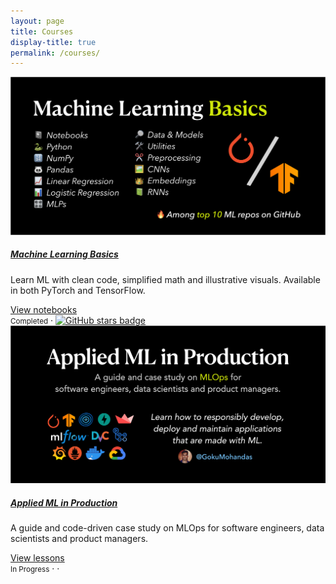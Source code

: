 ```yaml
---
layout: page
title: Courses
display-title: true
permalink: /courses/
---
```


<div class="card-deck mt-4">

  <div class="card ai-card">
    <a href="https://github.com/madewithml/basics" target="_blank">
      <img class="card-img-top" src="/static/images/courses/machine-learning-basics/card.png" alt="Card image cap">
    </a>
    <div class="card-body">
      <a href="https://github.com/madewithml/basics" target="_blank">
        <h5 class="card-title">Machine Learning Basics</h5>
      </a>
      <p class="card-text">Learn ML with clean code, simplified math and illustrative visuals. Available in both PyTorch and TensorFlow.</p>
      <a href="https://github.com/madewithml/basics" target="_blank" class="btn btn-sm btn-outline-secondary">
        <i class="fas fa-sm fa-arrow-right mr-1"></i>View notebooks
      </a>
    </div>
    <div class="card-footer">
      <small class="text-muted mr-1">Completed</small>
      &middot;
      <a href="https://github.com/madewithml/basics" target="_blank" class="card-footer-link">
        <img src="https://img.shields.io/github/stars/madewithml/basics.svg?label=&style=social" class="ai-resource-badge mx-1" alt="GitHub stars badge">
      </a>
    </div>
  </div>

  <div class="card ai-card">
    <a href="{% link _courses/applied-ml-in-production.md %}">
      <img class="card-img-top" src="/static/images/courses/applied-ml-in-production/card.png" alt="Card image cap">
    </a>
    <div class="card-body">
      <a href="{% link _courses/applied-ml-in-production.md %}">
        <h5 class="card-title">Applied ML in Production</h5>
      </a>
      <p class="card-text">A guide and code-driven case study on MLOps for software engineers, data scientists and product managers.</p>
      <a href="{% link _courses/applied-ml-in-production.md %}" class="btn btn-sm btn-outline-secondary">
        <i class="fas fa-sm fa-arrow-right mr-1"></i>View lessons
      </a>
    </div>
    <div class="card-footer">
      <small class="text-muted mr-1">In Progress</small>
      &middot;
      <a href="https://github.com/madewithml/applied-ml-in-production" target="_blank">
        <i class="fab fa-github ai-color-dark mx-1"></i>
      </a>
      &middot;
      <a href="https://www.youtube.com/playlist?list=PLqy_sIcckLC2jrxQhyqWDhL_9Uwxz8UFq" target="_blank">
        <i class="fab fa-youtube ai-color-danger mx-1"></i>
      </a>
    </div>
  </div>

</div>
